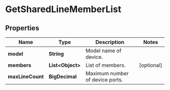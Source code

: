 

# GetSharedLineMemberList


## Properties

| Name | Type | Description | Notes |
|------------ | ------------- | ------------- | -------------|
|**model** | **String** | Model name of device. |  |
|**members** | **List&lt;Object&gt;** | List of members. |  [optional] |
|**maxLineCount** | **BigDecimal** | Maximum number of device ports. |  |



